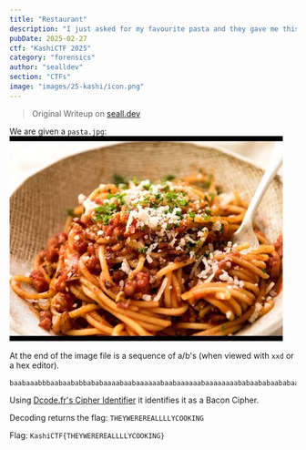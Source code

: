 ```yaml
---
title: "Restaurant"
description: "I just asked for my favourite pasta and they gave me this. Are these guys STUPID? Maybe in the end they may give me something real. (Wrap the text in KashiCTF{})"
pubDate: 2025-02-27
ctf: "KashiCTF 2025"
category: "forensics"
author: "sealldev"
section: "CTFs"
image: "images/25-kashi/icon.png"
---
```


> Original Writeup on [seall.dev](https://seall.dev/posts/kashictf2025#restaurant)

We are given a `pasta.jpg`:
![pasta.jpg](images/25-kashi/pasta.jpg)

At the end of the image file is a sequence of a/b's (when viewed with `xxd` or a hex editor).

```
baabaaabbbaabaababbababaaaabaabaaaaaabaabaaaaaabaaaaaaaababaababaababaababababbaaaabaabbababbababaababaaaabbaaaabba
```

Using [Dcode.fr's Cipher Identifier](https://www.dcode.fr/cipher-identifier) it identifies it as a Bacon Cipher.

Decoding returns the flag: `THEYWEREREALLLLYCOOKING`

Flag: `KashiCTF{THEYWEREREALLLLYCOOKING}`
